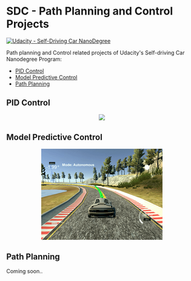 # SDC - Path Planning and Control Projects
[![Udacity - Self-Driving Car NanoDegree](https://s3.amazonaws.com/udacity-sdc/github/shield-carnd.svg)](http://www.udacity.com/drive)

Path planning and Control related projects of Udacity's Self-driving Car Nanodegree Program:  
* [PID Control](./PIDControl/)
* [Model Predictive Control](./ModelPredictiveControl/)
* [Path Planning](./PathPlanning/)

## PID Control
<p align="center">
  <img src="./PIDControl/pid.gif">
</p>

## Model Predictive Control
<p align="center">
  <img src="./ModelPredictiveControl/mpc.gif">
</p>

## Path Planning

Coming soon..  
